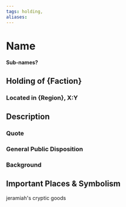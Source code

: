 ```yaml
---
tags: holding,
aliases:
---
```

# Name
#### Sub-names?
## Holding of {Faction}
### Located in {Region}, X:Y
## Description
### Quote

### General Public Disposition

### Background
## Important Places & Symbolism


jeramiah's cryptic goods